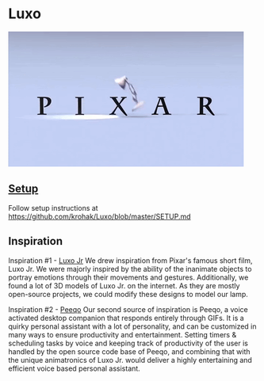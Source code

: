 # Luxo

<img src='https://raw.githubusercontent.com/krohak/Luxo/master/luxo-jr.gif'>


## [Setup](https://github.com/krohak/Luxo/blob/master/SETUP.md)
Follow setup instructions at https://github.com/krohak/Luxo/blob/master/SETUP.md

## Inspiration
Inspiration #1 - [Luxo Jr](https://www.pixar.com/luxo-jr/)
We drew inspiration from Pixar's famous short film, Luxo Jr. We were majorly inspired by the ability of the inanimate objects to portray emotions through their movements and gestures. Additionally, we found a lot of 3D models of Luxo Jr. on the internet. As they are mostly open-source projects, we could modify these designs to model our lamp.

Inspiration #2 - [Peeqo](https://peeqo.com/)
Our second source of inspiration is Peeqo, a voice activated desktop companion that responds entirely through GIFs. It is a quirky personal assistant with a lot of personality, and can be customized in many ways to ensure productivity and entertainment. Setting timers & scheduling tasks by voice and keeping track of productivity of the user is handled by the open source code base of Peeqo, and combining that with the unique animatronics of Luxo Jr. would deliver a highly entertaining and efficient voice based personal assistant.
